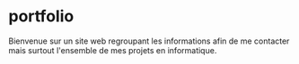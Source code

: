 # portfolio
 Bienvenue sur un site web regroupant les informations afin de me contacter mais surtout l'ensemble de mes projets en informatique.

